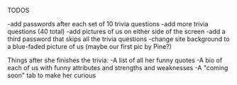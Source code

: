 TODOS

-add passwords after each set of 10 trivia questions
-add more trivia questions (40 total)
-add pictures of us on either side of the screen
-add a third password that skips all the trivia questions
-change site background to a blue-faded picture of us (maybe our first pic by Pine?)

Things after she finishes the trivia:
	-A list of all her funny quotes
	-A bio of each of us with funny attributes and strengths and weaknesses
	-A "coming soon" tab to make her curious